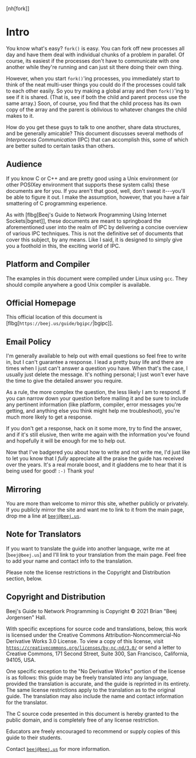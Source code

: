 <!-- Beej's guide to IPC

# vim: ts=4:sw=4:nosi:et:tw=72
-->

<!-- No hyphenation -->
[nh[fork]]

<!-- ======================================================= -->
<!-- Introduction -->
<!-- ======================================================= -->

# Intro

You know what's easy? `fork()` is easy. You can fork off new processes
all day and have them deal with individual chunks of a problem in
parallel. Of course, its easiest if the processes don't have to
communicate with one another while they're running and can just sit
there doing their own thing.

However, when you start `fork()`'ing processes, you immediately start to
think of the neat multi-user things you could do if the processes could
talk to each other easily. So you try making a global array and then
`fork()`'ing to see if it is shared. (That is, see if both the child
and parent process use the same array.) Soon, of course, you find that
the child process has its own copy of the array and the parent is
oblivious to whatever changes the child makes to it.

How do you get these guys to talk to one another, share data structures,
and be generally amicable? This document discusses several methods of
_Interprocess Communication_ (IPC) that can accomplish this, some of
which are better suited to certain tasks than others.

<!-- ======================================================= -->
<!-- Audience -->
<!-- ======================================================= -->

## Audience

If you know C or C++ and are pretty good using a Unix environment (or
other POSIXey environment that supports these system calls) these
documents are for you. If you aren't that good, well, don't sweat
it---you'll be able to figure it out. I make the assumption, however,
that you have a fair smattering of C programming experience.

As with [flbg[Beej's Guide to Network Programming Using Internet
Sockets|bgnet]], these documents are meant to springboard the
aforementioned user into the realm of IPC by delivering a concise
overview of various IPC techniques. This is not the definitive set of
documents that cover this subject, by any means. Like I said, it is
designed to simply give you a foothold in this, the exciting world of
IPC.

<!-- ======================================================= -->
<!-- Platform and Compiler -->
<!-- ======================================================= -->
## Platform and Compiler

The examples in this document were compiled under Linux using `gcc`.
They should compile anywhere a good Unix compiler is available.

<!-- ======================================================= -->
<!-- Homepage -->
<!-- ======================================================= -->
## Official Homepage

This official location of this document is
[flbg[`https://beej.us/guide/bgipc/`|bgipc]].

<!-- ======================================================= -->
<!-- Email policy -->
<!-- ======================================================= -->
## Email Policy

I'm generally available to help out with email questions so feel free to
write in, but I can't guarantee a response. I lead a pretty busy life
and there are times when I just can't answer a question you have. When
that's the case, I usually just delete the message. It's nothing
personal; I just won't ever have the time to give the detailed answer
you require.

As a rule, the more complex the question, the less likely I am to
respond. If you can narrow down your question before mailing it and be
sure to include any pertinent information (like platform, compiler,
error messages you're getting, and anything else you think might help me
troubleshoot), you're much more likely to get a response.

If you don't get a response, hack on it some more, try to find the
answer, and if it's still elusive, then write me again with the
information you've found and hopefully it will be enough for me to help
out.

Now that I've badgered you about how to write and not write me, I'd just
like to let you know that I _fully_ appreciate all the praise the guide
has received over the years. It's a real morale boost, and it gladdens
me to hear that it is being used for good! `:-)` Thank you!

<!-- ======================================================= -->
<!-- Mirroring -->
<!-- ======================================================= -->

## Mirroring

You are more than welcome to mirror this site, whether publicly or
privately. If you publicly mirror the site and want me to link to it
from the main page, drop me a line at
[`beej@beej.us`](mailto:beej@beej.us).

<!-- ======================================================= -->
<!-- Translators -->
<!-- ======================================================= -->

## Note for Translators

If you want to translate the guide into another language, write me at
[`beej@beej.us`] and I'll link to your translation from the main page.
Feel free to add your name and contact info to the translation.

Please note the license restrictions in the Copyright and Distribution
section, below.

<!-- ======================================================= -->
<!-- Copyright -->
<!-- ======================================================= -->
## Copyright and Distribution

Beej's Guide to Network Programming is Copyright © 2021 Brian "Beej
Jorgensen" Hall.

With specific exceptions for source code and translations, below, this
work is licensed under the Creative Commons Attribution-Noncommercial-No
Derivative Works 3.0 License. To view a copy of this license, visit
[`https://creativecommons.org/licenses/by-nc-nd/3.0/`](https://creativecommons.org/licenses/by-nc-nd/3.0/)
or send a letter to Creative Commons, 171 Second Street, Suite 300, San
Francisco, California, 94105, USA.

One specific exception to the "No Derivative Works" portion of the
license is as follows: this guide may be freely translated into any
language, provided the translation is accurate, and the guide is
reprinted in its entirety. The same license restrictions apply to the
translation as to the original guide. The translation may also include
the name and contact information for the translator.

The C source code presented in this document is hereby granted to the
public domain, and is completely free of any license restriction.

Educators are freely encouraged to recommend or supply copies of this
guide to their students.

Contact [`beej@beej.us`](mailto:beej@beej.us) for more information.

